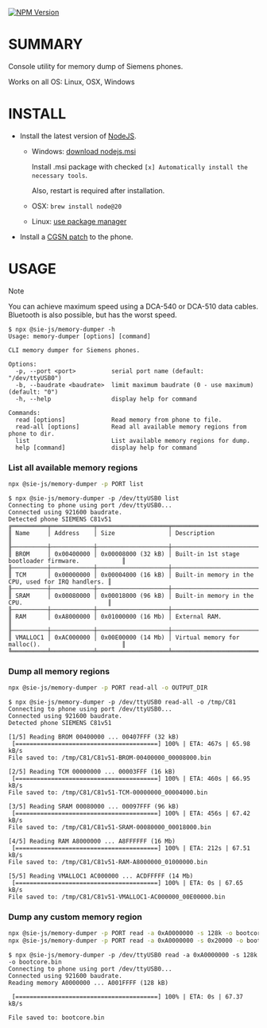 [![NPM Version](https://img.shields.io/npm/v/%40sie-js%2Fserial)](https://www.npmjs.com/package/@sie-js/memory-dump)

# SUMMARY
Console utility for memory dump of Siemens phones.

Works on all OS: Linux, OSX, Windows

# INSTALL
- Install the latest version of [NodeJS](https://nodejs.org/en/download/).
	- Windows: [download nodejs.msi](https://nodejs.org/en/download/prebuilt-installer)
   		
		Install .msi package with checked `[x] Automatically install the necessary tools`.
		
		Also, restart is required after installation.
 	- OSX: `brew install node@20`
  	- Linux: [use package manager](https://nodejs.org/en/download/package-manager/all)
- Install a [CGSN patch](https://siemens-mobile-hacks.github.io/reverse-engineering/arm-debugger.html) to the phone.

# USAGE
> [!NOTE]
> You can achieve maximum speed using a DCA-540 or DCA-510 data cables. Bluetooth is also possible, but has the worst speed.

```
$ npx @sie-js/memory-dumper -h
Usage: memory-dumper [options] [command]

CLI memory dumper for Siemens phones.

Options:
  -p, --port <port>          serial port name (default: "/dev/ttyUSB0")
  -b, --baudrate <baudrate>  limit maximum baudrate (0 - use maximum) (default: "0")
  -h, --help                 display help for command

Commands:
  read [options]             Read memory from phone to file.
  read-all [options]         Read all available memory regions from phone to dir.
  list                       List available memory regions for dump.
  help [command]             display help for command
```

### List all available memory regions
```bash
npx @sie-js/memory-dumper -p PORT list
```
```
$ npx @sie-js/memory-dumper -p /dev/ttyUSB0 list
Connecting to phone using port /dev/ttyUSB0...
Connected using 921600 baudrate.
Detected phone SIEMENS C81v51
╔══════════╤════════════╤════════════════════╤════════════════════════════════════════════════════╗
║ Name     │ Address    │ Size               │ Description                                        ║
╟──────────┼────────────┼────────────────────┼────────────────────────────────────────────────────╢
║ BROM     │ 0x00400000 │ 0x00008000 (32 kB) │ Built-in 1st stage bootloader firmware.            ║
╟──────────┼────────────┼────────────────────┼────────────────────────────────────────────────────╢
║ TCM      │ 0x00000000 │ 0x00004000 (16 kB) │ Built-in memory in the CPU, used for IRQ handlers. ║
╟──────────┼────────────┼────────────────────┼────────────────────────────────────────────────────╢
║ SRAM     │ 0x00080000 │ 0x00018000 (96 kB) │ Built-in memory in the CPU.                        ║
╟──────────┼────────────┼────────────────────┼────────────────────────────────────────────────────╢
║ RAM      │ 0xA8000000 │ 0x01000000 (16 Mb) │ External RAM.                                      ║
╟──────────┼────────────┼────────────────────┼────────────────────────────────────────────────────╢
║ VMALLOC1 │ 0xAC000000 │ 0x00E00000 (14 Mb) │ Virtual memory for malloc().                       ║
╚══════════╧════════════╧════════════════════╧════════════════════════════════════════════════════╝
```

### Dump all memory regions
```bash
npx @sie-js/memory-dumper -p PORT read-all -o OUTPUT_DIR
```
```
$ npx @sie-js/memory-dumper -p /dev/ttyUSB0 read-all -o /tmp/C81
Connecting to phone using port /dev/ttyUSB0...
Connected using 921600 baudrate.
Detected phone SIEMENS C81v51

[1/5] Reading BROM 00400000 ... 00407FFF (32 kB)
 [========================================] 100% | ETA: 467s | 65.98 kB/s
File saved to: /tmp/C81/C81v51-BROM-00400000_00008000.bin

[2/5] Reading TCM 00000000 ... 00003FFF (16 kB)
 [========================================] 100% | ETA: 460s | 66.95 kB/s
File saved to: /tmp/C81/C81v51-TCM-00000000_00004000.bin

[3/5] Reading SRAM 00080000 ... 00097FFF (96 kB)
 [========================================] 100% | ETA: 456s | 67.42 kB/s
File saved to: /tmp/C81/C81v51-SRAM-00080000_00018000.bin

[4/5] Reading RAM A8000000 ... A8FFFFFF (16 Mb)
 [========================================] 100% | ETA: 212s | 67.51 kB/s
File saved to: /tmp/C81/C81v51-RAM-A8000000_01000000.bin

[5/5] Reading VMALLOC1 AC000000 ... ACDFFFFF (14 Mb)
 [========================================] 100% | ETA: 0s | 67.65 kB/s
File saved to: /tmp/C81/C81v51-VMALLOC1-AC000000_00E00000.bin
```

### Dump any custom memory region
```bash
npx @sie-js/memory-dumper -p PORT read -a 0xA0000000 -s 128k -o bootcore.bin
npx @sie-js/memory-dumper -p PORT read -a 0xA0000000 -s 0x20000 -o bootcore.bin
```
```
$ npx @sie-js/memory-dumper -p /dev/ttyUSB0 read -a 0xA0000000 -s 128k -o bootcore.bin
Connecting to phone using port /dev/ttyUSB0...
Connected using 921600 baudrate.
Reading memory A0000000 ... A001FFFF (128 kB)

 [========================================] 100% | ETA: 0s | 67.37 kB/s

File saved to: bootcore.bin
```
